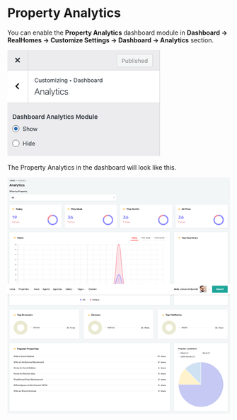 # Property Analytics

You can enable the **Property Analytics** dashboard module in **Dashboard → RealHomes → Customize Settings → Dashboard → Analytics** section.

![Enable Property Analytics](images/dashboard/property-analytics-dashboard.png)

The Property Analytics in the dashboard will look like this.

![Property Analytics in Action](images/dashboard/dashboard-analytics-in-action.png)